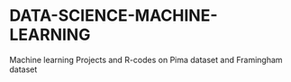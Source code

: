 # DATA-SCIENCE-MACHINE-LEARNING
Machine learning Projects and R-codes on Pima dataset and Framingham dataset

